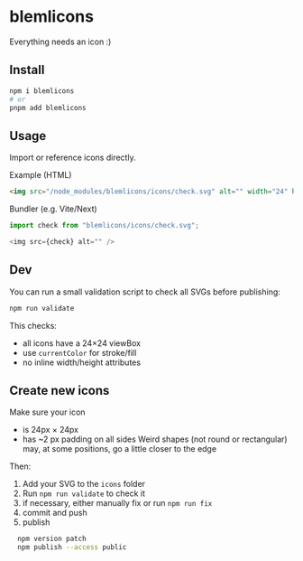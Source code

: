 # blemlicons
Everything needs an icon :)

## Install
```bash
npm i blemlicons
# or
pnpm add blemlicons
```


## Usage

Import or reference icons directly.

Example (HTML)
```html
<img src="/node_modules/blemlicons/icons/check.svg" alt="" width="24" height="24" />
```

Bundler (e.g. Vite/Next)
```js
import check from "blemlicons/icons/check.svg";

<img src={check} alt="" />
```


## Dev

You can run a small validation script to check all SVGs before publishing:

```bash
npm run validate
```

This checks:
- all icons have a 24×24 viewBox
- use `currentColor` for stroke/fill
- no inline width/height attributes

## Create new icons
Make sure your icon
- is 24px × 24px 
- has ~2 px padding on all sides 
  Weird shapes (not round or rectangular) may, at some positions, go a little closer to the edge

Then:
1. Add your SVG to the `icons` folder
2. Run `npm run validate` to check it
3. if necessary, either manually fix or run `npm run fix`
4. commit and push
5. publish
  ```bash
    npm version patch
    npm publish --access public
  ```
